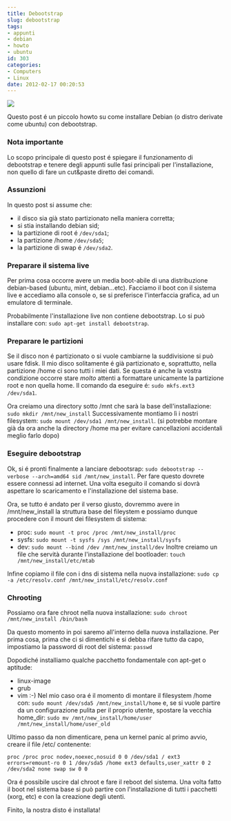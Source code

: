 ```yaml
---
title: Debootstrap
slug: debootstrap
tags:
- appunti
- debian
- howto
- ubuntu
id: 303
categories:
- Computers
- Linux
date: 2012-02-17 00:20:53
---
```


![](http://www.techspot.com/images2/downloads/topdownload/2015/01/debian.png)

Questo post é un piccolo howto su come installare Debian (o distro derivate come ubuntu) con debootstrap.

<!--more-->

### Nota importante

Lo scopo principale di questo post é spiegare il funzionamento di debootstrap e tenere degli appunti sulle fasi principali per l'installazione, non quello di fare un cut&amp;paste diretto dei comandi.

### Assunzioni

In questo post si assume che:

*   il disco sia già stato partizionato nella maniera corretta;
*   si stia installando debian sid;
*   la partizione di root é `/dev/sda1`;
*   la partizione /home `/dev/sda5`;
*   la partizione di swap é `/dev/sda2`.

### Preparare il sistema live

Per prima cosa occorre avere un media boot-abile di una distribuzione debian-based (ubuntu, mint, debian...etc). Facciamo il boot con il sistema live e accediamo alla console o, se si preferisce l'interfaccia grafica, ad un emulatore di terminale.

Probabilmente l'installazione live non contiene debootstrap. Lo si può installare con:
`sudo apt-get install debootstrap`.

### Preparare le partizioni

Se il disco non é partizionato o si vuole cambiarne la suddivisione si può usare fdisk. Il mio disco solitamente é già partizionato e, soprattutto, nella partizione /home ci sono tutti i miei dati. Se questa é anche la vostra condizione occorre stare *molto* attenti a formattare unicamente la partizione root e non quella home. Il comando da eseguire é:
`sudo mkfs.ext3 /dev/sda1`.

Ora creiamo una directory sotto /mnt che sarà la base dell'installazione:
`sudo mkdir /mnt/new_install`
Successivamente montiamo lì i nostri filesystem:
`sudo mount /dev/sda1 /mnt/new_install`. (si potrebbe montare già da ora anche la directory /home ma per evitare cancellazioni accidentali meglio farlo dopo)

### Eseguire debootstrap

Ok, si é pronti finalmente a lanciare debootsrap:
`sudo debootstrap --verbose --arch=amd64 sid /mnt/new_install`.
Per fare questo dovrete essere connessi ad internet. Una volta eseguito il comando si dovrà aspettare lo scaricamento e l'installazione del sistema base.

Ora, se tutto é andato per il verso giusto, dovremmo avere in /mnt/new_install la struttura base del fileystem e possiamo dunque procedere con il mount dei filesystem di sistema:

*   proc: `sudo mount -t proc /proc /mnt/new_install/proc`
*   sysfs: `sudo mount -t sysfs /sys /mnt/new_install/sysfs`
*   dev: `sudo mount --bind /dev /mnt/new_install/dev`
Inoltre creiamo un file che servità durante l'installazione del bootloader:
`touch /mnt/new_install/etc/mtab`

Infine copiamo il file con i dns di sistema nella nuova installazione:
`sudo cp -a /etc/resolv.conf /mnt/new_install/etc/resolv.conf`

### Chrooting

Possiamo ora fare chroot nella nuova installazione:
`sudo chroot /mnt/new_install /bin/bash`

Da questo momento in poi saremo all'interno della nuova installazione.
Per prima cosa, prima che ci si dimentichi e si debba rifare tutto da capo, impostiamo la password di root del sistema:
`passwd`

Dopodiché installiamo qualche pacchetto fondamentale con apt-get o aptitude:

*   linux-image
*   grub
*   vim :-)
Nel mio caso ora é il momento di montare il filesystem /home con:
`sudo mount /dev/sda5 /mnt/new_install/home`
e, se si vuole partire da un configurazione pulita per il proprio utente, spostare la vecchia home_dir:
`sudo mv /mnt/new_install/home/user /mnt/new_install/home/user_old`

Ultimo passo da non dimenticare, pena un kernel panic al primo avvio, creare il file /etc/ contenente:

`proc /proc proc nodev,noexec,nosuid 0 0
/dev/sda1 / ext3 errors=remount-ro 0 1
/dev/sda5 /home ext3 defaults,user_xattr 0 2
/dev/sda2 none swap sw 0 0`

Ora é possibile uscire dal chroot e fare il reboot del sistema.
Una volta fatto il boot nel sistema base si può partire con l'installazione di tutti i pacchetti (xorg, etc) e con la creazione degli utenti.

Finito, la nostra disto é installata!
